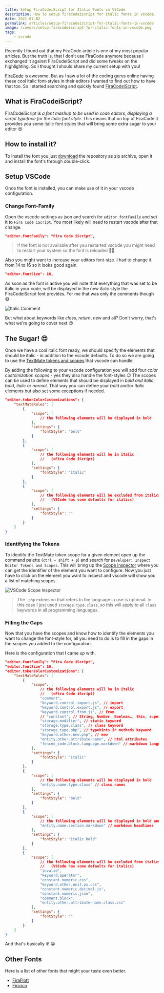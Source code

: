```yaml
---
title: Setup FiraCodeiScript for Italic Fonts in VSCode
description: How to setup firacodeiscript for italic fonts in vscode.
date: 2021-07-02
permalink: articles/setup-firacodeiscript-for-italic-fonts-in-vscode
image: /covers/setup-firacodeiscript-for-italic-fonts-in-vscode.png
tags: 
    - vscode
---
```


Recently I found out that my FiraCode article is one of my most popular articles. But the truth is, that I don't use FiraCode anymore because I exchanged it against FiraCodeiScript and did some tweaks on the highlighting. So I thought I should share my current setup with you!

<!-- more -->

<EmbedVideo video="https://www.youtube.com/embed/7gYP6aVnwpU" />

[FiraCode](https://github.com/tonsky/FiraCode) is awesome. But as I saw a lot of the coding gurus online having these cool italic font-styles in their editors I wanted to find out how to have that too. So I started searching and quickly found [FiraCodeiScript](https://github.com/kencrocken/FiraCodeiScript).

## What is FiraCodeiScript?

FiraCodeiScript is _a font mashup to be used in code editors, displaying a script typeface for the italic font style_. This means that on top of FiraCode it provides you some italic font styles that will bring some extra sugar to your editor 😍

## How to install it?

To install the font you just [download](https://github.com/kencrocken/FiraCodeiScript/archive/refs/heads/master.zip) the repository as zip archive, open it and install the font's through double-click.

## Setup VSCode

Once the font is installed, you can make use of it in your vscode configuration.

### Change Font-Family

Open the vscode settings as json and search for `editor.fontFamily` and set it to `Fira Code iScript`. You most likely will need to restart vscode after that change.

```json
"editor.fontFamily": "Fira Code iScript",
```

> If the font is not available after you restarted vscode you might need to restart your system so the font is reloaded 🤷‍♂️

Also you might want to increase your editors font-size. I had to change it from 14 to 16 so it looks good again.

```json
"editor.fontSize": 16,
```

As soon as the font is active you will note that everything that was set to be italic in your code, will be displayed in the new italic style the FiraCodeiScript font provides. For me that was only the comments though 😅

![Italic Comment](./italic-comment.png)

But what about keywords like _class_, _return_, _new_ and all? Don't worry, that's what we're going to cover next 😉

## The Sugar! 😍

Once we have a cool italic font ready, we should specify the elements that should be italic - in addition to the vscode defaults. To do so we are going to use the [TextMate tokens and scopes](https://code.visualstudio.com/api/language-extensions/syntax-highlight-guide#textmate-tokens-and-scopes) that vscode can handle.

By adding the following to your vscode configuration you will add four _color customization scopes_ - yes they also handle the font-styles 😉 The scopes can be used to define elements that should be displayed in _bold and italic_, _bold_, _italic_ or _normal_. That way you can define your _bold_ and/or _italic_ elements but also set some exceptions if needed.

```json
"editor.tokenColorCustomizations": {
    "textMateRules": [
        {
            "scope": [
                // the following elements will be displayed in bold
            ],
            "settings": {
                "fontStyle": "bold"
            }
        },
        {
            "scope": [
                // the following elements will be in italic
                //   (=Fira Code iScript)
            ],
            "settings": {
                "fontStyle": "italic"
            }
        },
        {
            "scope": [
                // the following elements will be excluded from italics 
                //   (VSCode has some defaults for italics)
            ],
            "settings": {
                "fontStyle": ""
            }
        }
    ]
}
```

### Identifying the Tokens

To identify the TextMate token scope for a given element open up the command palette (`ctrl + shift + p`) and search for `Developer: Inspect Editor Tokens and Scopes`. This will bring up the [Scope Inspector](https://code.visualstudio.com/api/language-extensions/syntax-highlight-guide#scope-inspector) where you can get the identifier of the element you want to configure. Now you just have to click on the element you want to inspect and vscode will show you a list of matching scopes.

![VSCode Scope Inspector](./scope-inspector.png)

> The `.php` extension that refers to the language in use is optional. In this case I just used `storage.type.class`, so this will apply to all `class` keywords in all programming languages.

### Filling the Gaps

Now that you have the scopes and know how to identify the elements you want to change the font-style for, all you need to do is to fill in the gaps in the scopes you added to the configuration.

Here is the configuration that I came up with.

```json
"editor.fontFamily": "Fira Code iScript",
"editor.fontSize": 16,
"editor.tokenColorCustomizations": {
    "textMateRules": [
        {
            "scope": [
                // the following elements will be in italic
                //   (=Fira Code iScript)
                "comment",
                "keyword.control.import.js", // import
                "keyword.control.export.js", // export
                "keyword.control.from.js", // from
                // "constant", // String, Number, Boolean…, this, super
                "storage.modifier", // static keyword
                "storage.type.class", // class keyword
                "storage.type.php", // typehints in methods keyword
                "keyword.other.new.php", // new
                "entity.other.attribute-name", // html attributes
                "fenced_code.block.language.markdown" // markdown language modifier
            ],
            "settings": {
                "fontStyle": "italic"
            }
        },
        {
            "scope": [
                // the following elements will be displayed in bold
                "entity.name.type.class" // class names
            ],
            "settings": {
                "fontStyle": "bold"
            }
        },
        {
            "scope": [
                // the following elements will be displayed in bold and italic
                "entity.name.section.markdown" // markdown headlines
            ],
            "settings": {
                "fontStyle": "italic bold"
            }
        },
        {
            "scope": [
                // the following elements will be excluded from italics 
                //   (VSCode has some defaults for italics)
                "invalid",
                "keyword.operator",
                "constant.numeric.css",
                "keyword.other.unit.px.css",
                "constant.numeric.decimal.js",
                "constant.numeric.json",
                "comment.block",
                "entity.other.attribute-name.class.css"
            ],
            "settings": {
                "fontStyle": ""
            }
        }
    ]
}
```

And that's basically it! 😁

## Other Fonts

Here is a list of other fonts that might your taste even better.

* [FiraFlott](https://github.com/kosimst/FiraFlott)
* [Firicico](https://github.com/kosimst/Firicico)